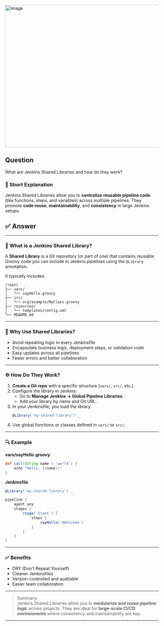 

<img width="1376" height="467" alt="image" src="https://github.com/user-attachments/assets/bfc795ca-416d-4972-93b1-6435ce4fa13b" />













## Question  
What are Jenkins Shared Libraries and how do they work?

### 📝 Short Explanation  
Jenkins Shared Libraries allow you to **centralize reusable pipeline code** (like functions, steps, and variables) across multiple pipelines. They promote **code reuse**, **maintainability**, and **consistency** in large Jenkins setups.

## ✅ Answer  

---

### 📘 What is a Jenkins Shared Library?

A **Shared Library** is a Git repository (or part of one) that contains reusable Groovy code you can include in Jenkins pipelines using the `@Library` annotation.

It typically includes:
```
(root)
├── vars/
│   └── sayHello.groovy
├── src/
│   └── org/example/MyClass.groovy
├── resources/
│   └── templates/config.xml
└── README.md
```

---

### 🧠 Why Use Shared Libraries?

- Avoid repeating logic in every Jenkinsfile  
- Encapsulate business logic, deployment steps, or validation code  
- Easy updates across all pipelines  
- Fewer errors and better collaboration  

---

### ⚙️ How Do They Work?

1. **Create a Git repo** with a specific structure (`vars/`, `src/`, etc.).
2. Configure the library in Jenkins:
   - Go to **Manage Jenkins → Global Pipeline Libraries**.
   - Add your library by name and Git URL.
3. In your Jenkinsfile, you load the library:
   ```groovy
   @Library('my-shared-library') _
   ```
4. Use global functions or classes defined in `vars/` or `src/`.

---

### 🔍 Example

**vars/sayHello.groovy**
```groovy
def call(String name = 'world') {
    echo "Hello, ${name}!"
}
```

**Jenkinsfile**
```groovy
@Library('my-shared-library') _

pipeline {
    agent any
    stages {
        stage('Greet') {
            steps {
                sayHello('Abhishek')
            }
        }
    }
}
```

---

### ✅ Benefits

- DRY (Don’t Repeat Yourself)
- Cleaner Jenkinsfiles
- Version-controlled and auditable
- Easier team collaboration

---

> Summary:  
> Jenkins Shared Libraries allow you to **modularize and reuse pipeline logic** across projects. They are ideal for **large-scale CI/CD environments** where consistency and maintainability are key.

---
